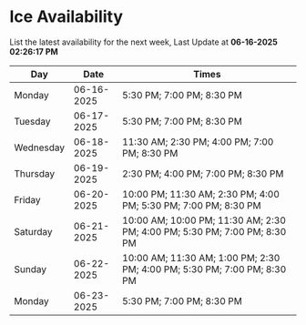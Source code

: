 # Ice Availability

List the latest availability for the next week, Last Update at **06-16-2025 02:26:17 PM**

| Day         | Date        | Times       |
| ----------- | ----------- | ----------- |
|Monday|06-16-2025|5:30 PM; 7:00 PM; 8:30 PM|
|Tuesday|06-17-2025|5:30 PM; 7:00 PM; 8:30 PM|
|Wednesday|06-18-2025|11:30 AM; 2:30 PM; 4:00 PM; 7:00 PM; 8:30 PM|
|Thursday|06-19-2025|2:30 PM; 4:00 PM; 7:00 PM; 8:30 PM|
|Friday|06-20-2025|10:00 PM; 11:30 AM; 2:30 PM; 4:00 PM; 5:30 PM; 7:00 PM; 8:30 PM|
|Saturday|06-21-2025|10:00 AM; 10:00 PM; 11:30 AM; 2:30 PM; 4:00 PM; 5:30 PM; 7:00 PM; 8:30 PM|
|Sunday|06-22-2025|10:00 AM; 11:30 AM; 1:00 PM; 2:30 PM; 4:00 PM; 5:30 PM; 7:00 PM; 8:30 PM|
|Monday|06-23-2025|5:30 PM; 7:00 PM; 8:30 PM|
